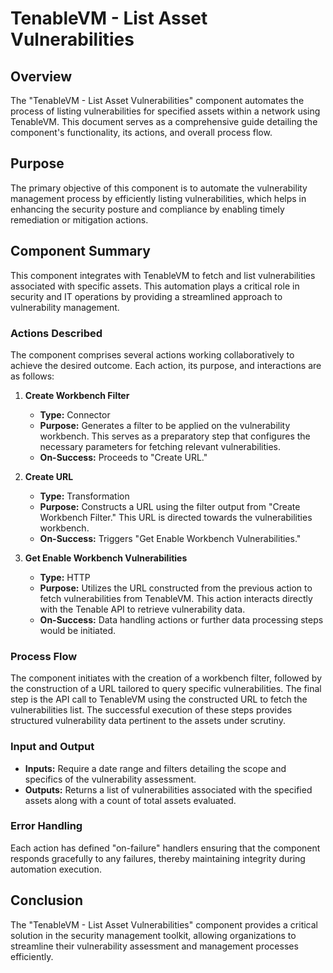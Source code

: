 # TenableVM - List Asset Vulnerabilities

## Overview
The "TenableVM - List Asset Vulnerabilities" component automates the process of listing vulnerabilities for specified assets within a network using TenableVM. This document serves as a comprehensive guide detailing the component's functionality, its actions, and overall process flow.

## Purpose
The primary objective of this component is to automate the vulnerability management process by efficiently listing vulnerabilities, which helps in enhancing the security posture and compliance by enabling timely remediation or mitigation actions.

## Component Summary
This component integrates with TenableVM to fetch and list vulnerabilities associated with specific assets. This automation plays a critical role in security and IT operations by providing a streamlined approach to vulnerability management.

### Actions Described
The component comprises several actions working collaboratively to achieve the desired outcome. Each action, its purpose, and interactions are as follows:

1. **Create Workbench Filter**
   - **Type:** Connector 
   - **Purpose:** Generates a filter to be applied on the vulnerability workbench. This serves as a preparatory step that configures the necessary parameters for fetching relevant vulnerabilities.
   - **On-Success:** Proceeds to "Create URL."

2. **Create URL**
   - **Type:** Transformation
   - **Purpose:** Constructs a URL using the filter output from "Create Workbench Filter." This URL is directed towards the vulnerabilities workbench.
   - **On-Success:** Triggers "Get Enable Workbench Vulnerabilities."

3. **Get Enable Workbench Vulnerabilities**
   - **Type:** HTTP
   - **Purpose:** Utilizes the URL constructed from the previous action to fetch vulnerabilities from TenableVM. This action interacts directly with the Tenable API to retrieve vulnerability data.
   - **On-Success:** Data handling actions or further data processing steps would be initiated.

### Process Flow
The component initiates with the creation of a workbench filter, followed by the construction of a URL tailored to query specific vulnerabilities. The final step is the API call to TenableVM using the constructed URL to fetch the vulnerabilities list. The successful execution of these steps provides structured vulnerability data pertinent to the assets under scrutiny.

### Input and Output
- **Inputs:** Require a date range and filters detailing the scope and specifics of the vulnerability assessment.
- **Outputs:** Returns a list of vulnerabilities associated with the specified assets along with a count of total assets evaluated.

### Error Handling
Each action has defined "on-failure" handlers ensuring that the component responds gracefully to any failures, thereby maintaining integrity during automation execution.

## Conclusion
The "TenableVM - List Asset Vulnerabilities" component provides a critical solution in the security management toolkit, allowing organizations to streamline their vulnerability assessment and management processes efficiently.
